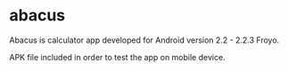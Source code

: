 # abacus

Abacus is calculator app developed for Android version 2.2 - 2.2.3 Froyo.  

APK file included in order to test the app on mobile device.
